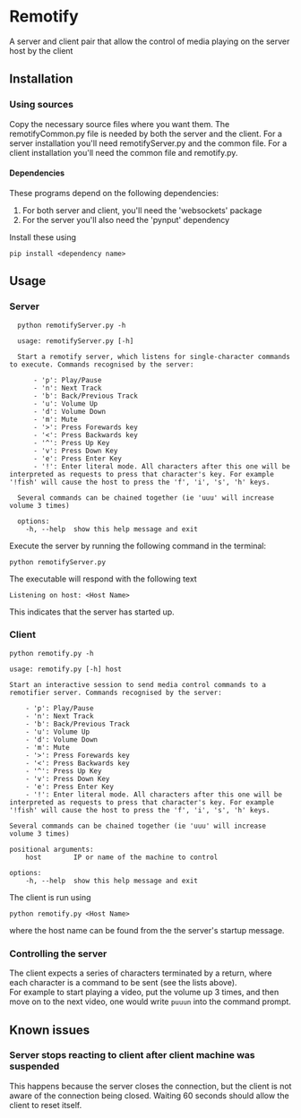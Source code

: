 # Remotify
A server and client pair that allow the control of media playing on the server host by the client


## Installation
### Using sources
Copy the necessary source files where you want them. The remotifyCommon.py file is needed by both the server and the client. For a server installation you'll need remotifyServer.py and the common file. For a client installation you'll need the common file and remotify.py.
#### Dependencies
These programs depend on the following dependencies:    
1. For both server and client, you'll need the 'websockets' package
2. For the server you'll also need the 'pynput' dependency

Install these using
    
    pip install <dependency name>

## Usage
### Server

      python remotifyServer.py -h

      usage: remotifyServer.py [-h]

      Start a remotify server, which listens for single-character commands to execute. Commands recognised by the server:

          - 'p': Play/Pause
          - 'n': Next Track
          - 'b': Back/Previous Track
          - 'u': Volume Up
          - 'd': Volume Down
          - 'm': Mute
          - '>': Press Forewards key
          - '<': Press Backwards key
          - '^': Press Up Key
          - 'v': Press Down Key
          - 'e': Press Enter Key
          - '!': Enter literal mode. All characters after this one will be interpreted as requests to press that character's key. For example '!fish' will cause the host to press the 'f', 'i', 's', 'h' keys.

      Several commands can be chained together (ie 'uuu' will increase volume 3 times)

      options:
        -h, --help  show this help message and exit

Execute the server by running the following command in the terminal:

    python remotifyServer.py

The executable will respond with the following text

    Listening on host: <Host Name>

This indicates that the server has started up.

### Client

    python remotify.py -h

    usage: remotify.py [-h] host

    Start an interactive session to send media control commands to a remotifier server. Commands recognised by the server:

        - 'p': Play/Pause
        - 'n': Next Track
        - 'b': Back/Previous Track
        - 'u': Volume Up
        - 'd': Volume Down
        - 'm': Mute
        - '>': Press Forewards key
        - '<': Press Backwards key
        - '^': Press Up Key
        - 'v': Press Down Key
        - 'e': Press Enter Key
        - '!': Enter literal mode. All characters after this one will be interpreted as requests to press that character's key. For example '!fish' will cause the host to press the 'f', 'i', 's', 'h' keys.

    Several commands can be chained together (ie 'uuu' will increase volume 3 times)

    positional arguments:
        host        IP or name of the machine to control

    options:
        -h, --help  show this help message and exit

The client is run using
    
    python remotify.py <Host Name>

where the host name can be found from the the server's startup message.

### Controlling the server

The client expects a series of characters terminated by a return, where each character is a command to be sent (see the lists above).   
For example to start playing a video, put the volume up 3 times, and then move on to the next video, one would write `puuun` into the command prompt.

## Known issues
### Server stops reacting to client after client machine was suspended
This happens because the server closes the connection, but the client is not aware of the connection being closed. Waiting 60 seconds should allow the client to reset itself.

    